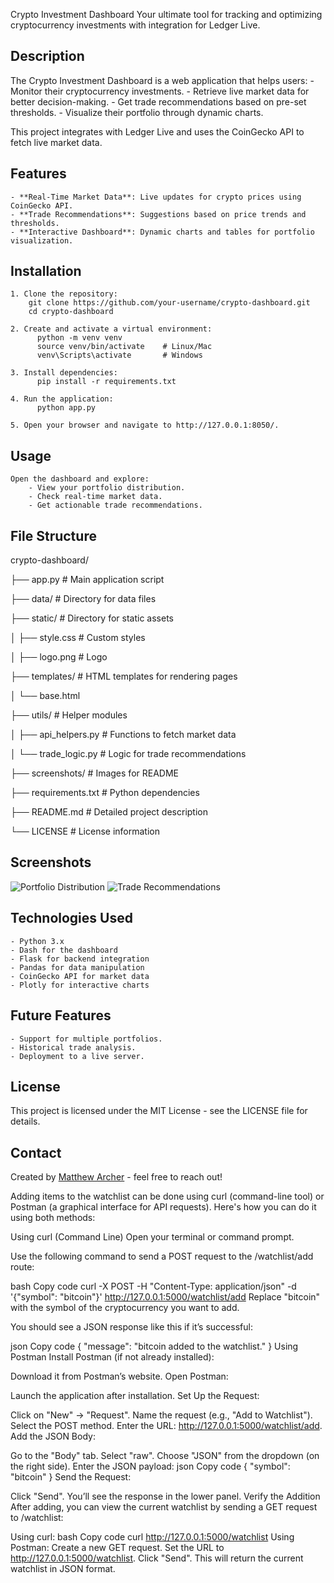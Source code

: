 Crypto Investment Dashboard
Your ultimate tool for tracking and optimizing cryptocurrency investments with integration for Ledger Live.

## Description
The Crypto Investment Dashboard is a web application that helps users:
    - Monitor their cryptocurrency investments.
    - Retrieve live market data for better decision-making.
    - Get trade recommendations based on pre-set thresholds.
    - Visualize their portfolio through dynamic charts.

This project integrates with Ledger Live and uses the CoinGecko API to fetch live market data.

## Features
    - **Real-Time Market Data**: Live updates for crypto prices using CoinGecko API.
    - **Trade Recommendations**: Suggestions based on price trends and thresholds.
    - **Interactive Dashboard**: Dynamic charts and tables for portfolio visualization.

## Installation
    1. Clone the repository:
        git clone https://github.com/your-username/crypto-dashboard.git
        cd crypto-dashboard

    2. Create and activate a virtual environment:
          python -m venv venv
          source venv/bin/activate    # Linux/Mac
          venv\Scripts\activate       # Windows

    3. Install dependencies:
          pip install -r requirements.txt

    4. Run the application:
          python app.py

    5. Open your browser and navigate to http://127.0.0.1:8050/.

## Usage
    Open the dashboard and explore:
        - View your portfolio distribution.
        - Check real-time market data.
        - Get actionable trade recommendations.

## File Structure
crypto-dashboard/

├── app.py                  # Main application script

├── data/                   # Directory for data files


├── static/                 # Directory for static assets

│   ├── style.css           # Custom styles

│   ├── logo.png            # Logo

├── templates/              # HTML templates for rendering pages

│   └── base.html

├── utils/                  # Helper modules

│   ├── api_helpers.py      # Functions to fetch market data

│   └── trade_logic.py      # Logic for trade recommendations

├── screenshots/            # Images for README

├── requirements.txt        # Python dependencies

├── README.md               # Detailed project description

└── LICENSE                 # License information


## Screenshots
![Portfolio Distribution](screenshots/portfolio_chart.png)
![Trade Recommendations](screenshots/trade_recommendations.png)

## Technologies Used
    - Python 3.x
    - Dash for the dashboard
    - Flask for backend integration
    - Pandas for data manipulation
    - CoinGecko API for market data
    - Plotly for interactive charts

## Future Features
    - Support for multiple portfolios.
    - Historical trade analysis.
    - Deployment to a live server.

## License
This project is licensed under the MIT License - see the LICENSE file for details.

## Contact
Created by [Matthew Archer](https://github.com//M-AL-A) - feel free to reach out!




Adding items to the watchlist can be done using curl (command-line tool) or Postman (a graphical interface for API requests). Here's how you can do it using both methods:

Using curl (Command Line)
Open your terminal or command prompt.

Use the following command to send a POST request to the /watchlist/add route:

bash
Copy code
curl -X POST -H "Content-Type: application/json" -d '{"symbol": "bitcoin"}' http://127.0.0.1:5000/watchlist/add
Replace "bitcoin" with the symbol of the cryptocurrency you want to add.

You should see a JSON response like this if it’s successful:

json
Copy code
{
    "message": "bitcoin added to the watchlist."
}
Using Postman
Install Postman (if not already installed):

Download it from Postman’s website.
Open Postman:

Launch the application after installation.
Set Up the Request:

Click on "New" → "Request".
Name the request (e.g., "Add to Watchlist").
Select the POST method.
Enter the URL: http://127.0.0.1:5000/watchlist/add.
Add the JSON Body:

Go to the "Body" tab.
Select "raw".
Choose "JSON" from the dropdown (on the right side).
Enter the JSON payload:
json
Copy code
{
    "symbol": "bitcoin"
}
Send the Request:

Click "Send".
You’ll see the response in the lower panel.
Verify the Addition
After adding, you can view the current watchlist by sending a GET request to /watchlist:

Using curl:
bash
Copy code
curl http://127.0.0.1:5000/watchlist
Using Postman:
Create a new GET request.
Set the URL to http://127.0.0.1:5000/watchlist.
Click "Send".
This will return the current watchlist in JSON format.

